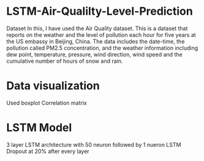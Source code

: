 # LSTM-Air-Qualilty-Level-Prediction

 Dataset
In this, I have used the Air Quality dataset. This is a dataset that reports on the weather and the level of pollution each hour for five years at the US embassy in Beijing, China. The data includes the date-time, the pollution called PM2.5 concentration, and the weather information including dew point, temperature, pressure, wind direction, wind speed and the cumulative number of hours of snow and rain.

# Data visualization #
Used boxplot
Correlation matrix

# LSTM Model #
3 layer LSTM architecture with 50 neuron followed by 1 nueron LSTM
Dropout at 20% after every layer
